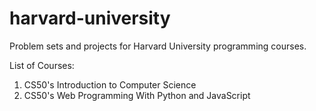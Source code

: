 # harvard-university
Problem sets and projects for Harvard University programming courses.

List of Courses:
1. CS50's Introduction to Computer Science 
2. CS50's Web Programming With Python and JavaScript
